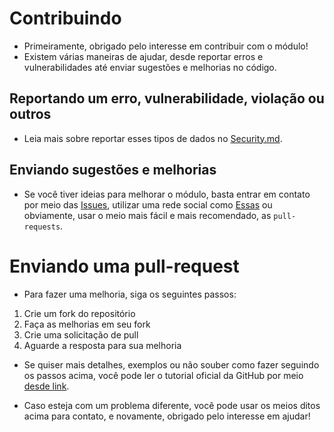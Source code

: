 # Contribuindo
- Primeiramente, obrigado pelo interesse em contribuir com o módulo!
- Existem várias maneiras de ajudar, desde reportar erros e vulnerabilidades até enviar sugestões e melhorias no código.

## Reportando um erro, vulnerabilidade, violação ou outros
- Leia mais sobre reportar esses tipos de dados no [Security.md](https://github.com/KillovSky/Trendings/blob/main/.github/SECURITY.md).

## Enviando sugestões e melhorias
- Se você tiver ideias para melhorar o módulo, basta entrar em contato por meio das [Issues](https://github.com/KillovSky/Trendings/issues?q=), utilizar uma rede social como [Essas](https:/linktr.ee/killovsky) ou obviamente, usar o meio mais fácil e mais recomendado, as `pull-requests`.

# Enviando uma pull-request
- Para fazer uma melhoria, siga os seguintes passos:

1. Crie um fork do repositório
2. Faça as melhorias em seu fork
3. Crie uma solicitação de pull
4. Aguarde a resposta para sua melhoria

- Se quiser mais detalhes, exemplos ou não souber como fazer seguindo os passos acima, você pode ler o tutorial oficial da GitHub por meio [desde link](https://docs.github.com/pt/pull-requests/collaborating-with-pull-requests/proposing-changes-to-your-work-with-pull-requests/creating-a-pull-request).

- Caso esteja com um problema diferente, você pode usar os meios ditos acima para contato, e novamente, obrigado pelo interesse em ajudar!